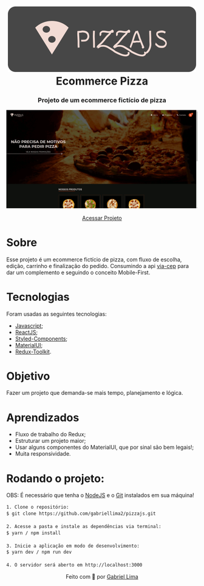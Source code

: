 <h1 align="center">
    <img alt="PizzaJS logo" src="./public/logo-github.svg" />
    <br>
    Ecommerce Pizza
</h1>

<h3 align="center">Projeto de um ecommerce fictício de pizza</h3>

<div align="center" >
  <img src="./public/pizzajs.gif" alt="demonstração do projeto" >
</div>

<p align="center"><a href="https://pizzajs-react.netlify.app/">Acessar Projeto</a></p>

# Sobre

Esse projeto é um ecommerce fictício de pizza, com fluxo de escolha, edição, carrinho e finalização do pedido.
Consumindo a api [via-cep](https://viacep.com.br/) para dar um complemento e seguindo o conceito Mobile-First.

# Tecnologias

<p>Foram usadas as seguintes tecnologias:</p>

- [Javascript](https://developer.mozilla.org/pt-BR/docs/Web/JavaScript);
- [ReactJS](https://pt-br.reactjs.org/);
- [Styled-Components](https://styled-components.com/);
- [MaterialUI](https://mui.com/pt/);
- [Redux-Toolkit](https://redux-toolkit.js.org/).

# Objetivo

Fazer um projeto que demanda-se mais tempo, planejamento e lógica.

# Aprendizados

- Fluxo de trabalho do Redux;
- Estruturar um projeto maior;
- Usar alguns componentes do MaterialUI, que por sinal são bem legais!;
- Muita responsividade.

<h1>Rodando o projeto: </h1>

OBS: É necessário que tenha o [NodeJS](https://nodejs.org/en/) e o [Git](https://git-scm.com) instalados em sua máquina!

```bash
1. Clone o repositório:
$ git clone https://github.com/gabriellima2/pizzajs.git

2. Acesse a pasta e instale as dependências via terminal:
$ yarn / npm install

3. Inicie a aplicação em modo de desenvolvimento:
$ yarn dev / npm run dev

4. O servidor será aberto em http://localhost:3000
```

<p align="center">Feito com 💙 por <a href="https://www.linkedin.com/in/gabriel-lima-860612236">Gabriel Lima</a></p>
